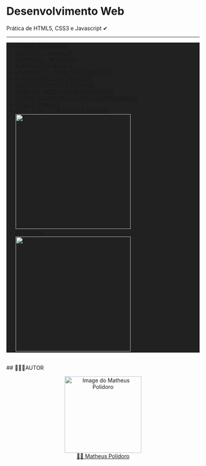 # Desenvolvimento Web
Prática de HTML5, CSS3 e Javascript ✔
<hr>
<ul style="background-color:#212121;">
  <li>
    <a href="https://matheuslpolidoro.github.io/ETEC/Programacao-Web/Turma-do-Chaves/">TURMA DO CHAVES</a>
  </li>
  <li>
    <a href="https://matheuslpolidoro.github.io/ETEC/Programacao-Web/exercicio_carrossel/Glider.js-master_aula_2510/">CARROSEL - Glider-JS</a><br>
  </li>
  <li>
    <a href="https://matheuslpolidoro.github.io/ETEC/Programacao-Web/exercicio_carrossel/wowSlider_aula_2510/">CARROSEL - WOWSlider</a><br>
  </li>
  <li>
    <a href="https://matheuslpolidoro.github.io/ETEC/Programacao-Web/form/">FORMULARIO BÁSICO</a>
  </li>
  <li>
    <a href="https://matheuslpolidoro.github.io/ETEC/Programacao-Web/exercicio_javaScript/">JAVASCRIPT - EVENTOS E FUNÇÕES</a>
  </li>
  <li>
    <a href="https://matheuslpolidoro.github.io/ETEC/Programacao-Web/formulario-cadastro/">FORMULARIO COM IMAGENS</a>
  </li>
  
  <li>
    <a href="https://matheuslpolidoro.github.io/ETEC/Programacao-Web/links/index.html">LINKS INTERNOS E EXTERNOS</a>
  </li>
  <li>
    <a href="https://matheuslpolidoro.github.io/ETEC/Programacao-Web/mesclagem-de-celulas/">TABELAS - MESCLAGEM DE CELULAS</a>
  </li>
  <li>
    <a href="https://matheuslpolidoro.github.io/ETEC/Programacao-Web/receita-de-bolo/">LISTAS ORDENADAS E LISTAS DESORDENADAS</a>
  </li>
  <li>
    <a href="https://matheuslpolidoro.github.io/ETEC/Programacao-Web/tabela/">TABELA SIMPLES</a>
  </li>
  <li>
    <a href="https://matheuslpolidoro.github.io/ETEC/Programacao-Web/folhas-de-estilo/">CSS - TOPO, CONTEUDO E RODAPÉ</a><br>
    <img width="300px" src="https://user-images.githubusercontent.com/89528428/143485135-67aa0217-a032-4f9a-965b-0d3b97a84b7a.png"/>
  </li> 
  <li>
    <a href="https://matheuslpolidoro.github.io/ETEC/Programacao-Web/folhas-de-estilo/aula-22-11/">PET SHOW</a><br>
    <img width="300px" src="https://user-images.githubusercontent.com/89528428/143091381-8b27d684-0050-4b5f-9b92-666653480ffd.gif"/>
  </li>
 </ul>
<br>
## 👨🏼‍💻AUTOR
<a href="https://github.com/MatheusLPolidoro" style="align: center" width="90px">
<a href="https://github.com/MatheusLPolidoro" style="align: center" width="90px">
<a href="https://github.com/MatheusLPolidoro" style="align: center" width="90px">  
  
<p align="center">
  <img src="https://avatars.githubusercontent.com/u/89528428?s=400&u=8daaa0a3a5cb3d2cb816fbe6ad5d5b4d1b31169b&v=4" width="200" alt="Image do Matheus Polidoro">
  </br>🧑🏼 <a href="https://github.com/MatheusLPolidoro"> Matheus Polidoro</a>
</p>
